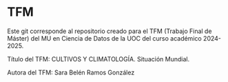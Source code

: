 # TFM
Este git corresponde al repositorio creado para el TFM (Trabajo Final de Máster) del MU en Ciencia de Datos de la UOC del curso académico 2024-2025.

Título del TFM:  CULTIVOS Y CLIMATOLOGÍA. Situación Mundial.

Autora del TFM: Sara Belén Ramos González 
